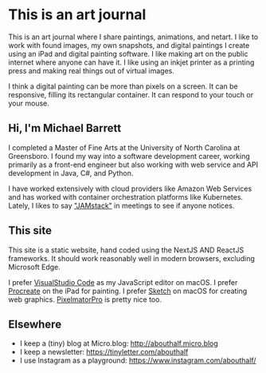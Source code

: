 # This is an art journal

This is an art journal where I share paintings, animations, and netart. I like to work with found images, my own snapshots, and digital paintings I create using an iPad and digital painting software. I like making art on the public internet where anyone can have it. I like using an inkjet printer as a printing press and making real things out of virtual images.

I think a digital painting can be more than pixels on a screen. It can be responsive, filling its rectangular container. It can respond to your touch or your mouse.

## Hi, I'm Michael Barrett

I completed a Master of Fine Arts at the University of North Carolina at Greensboro. I found my way into a software development career, working primarily as a front-end engineer but also working with web service and API development in Java, C#, and Python.

I have worked extensively with cloud providers like Amazon Web Services and has worked with container orchestration platforms like Kubernetes. Lately, I likes to say ["JAMstack"](https://jamstack.org/) in meetings to see if anyone notices.

## This site

This site is a static website, hand coded using the NextJS AND ReactJS frameworks. It should work reasonably well in modern browsers, excluding Microsoft Edge.

I prefer [VisualStudio Code](https://code.visualstudio.com/) as my JavaScript editor on macOS. I prefer [Procreate](https://procreate.art/) on the iPad for painting. I prefer [Sketch](https://www.sketchapp.com/) on macOS for creating web graphics. [PixelmatorPro](https://www.pixelmator.com/pro/) is pretty nice too.

## Elsewhere

-   I keep a (tiny) blog at Micro.blog: http://abouthalf.micro.blog
-   I keep a newsletter: https://tinyletter.com/abouthalf
-   I use Instagram as a playground: https://www.instagram.com/abouthalf/
